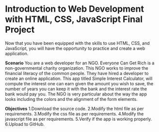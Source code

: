 # Introduction to Web Development with HTML, CSS, JavaScript Final Project
Now that you have been equipped with the skills to use HTML, CSS, and JavaScript, you will have the opportunity to practice and create a web application.

**Scenario**
You are a web developer for an NGO. Everyone Can Get Rich is a non-governmental charity organization. This NGO works to improve the financial literacy of the common people. They have hired a developer to create an online application. This app titled Simple Interest Calculator, will compute the interest one can earn given the amount you wish to save, the number of years you can keep it with the bank and the interest rate the bank would pay you.
The NGO is very particular about the way the app looks including the colors and the alignment of the form elements.

**Objectives**
1.Download the source code.
2.Modify the html file as per requirements.
3.Modify the css file as per requirements.
4.Modify the javascript file as per requirements.
5.Verify if the app is working properly.
6.Upload to GitHub.


